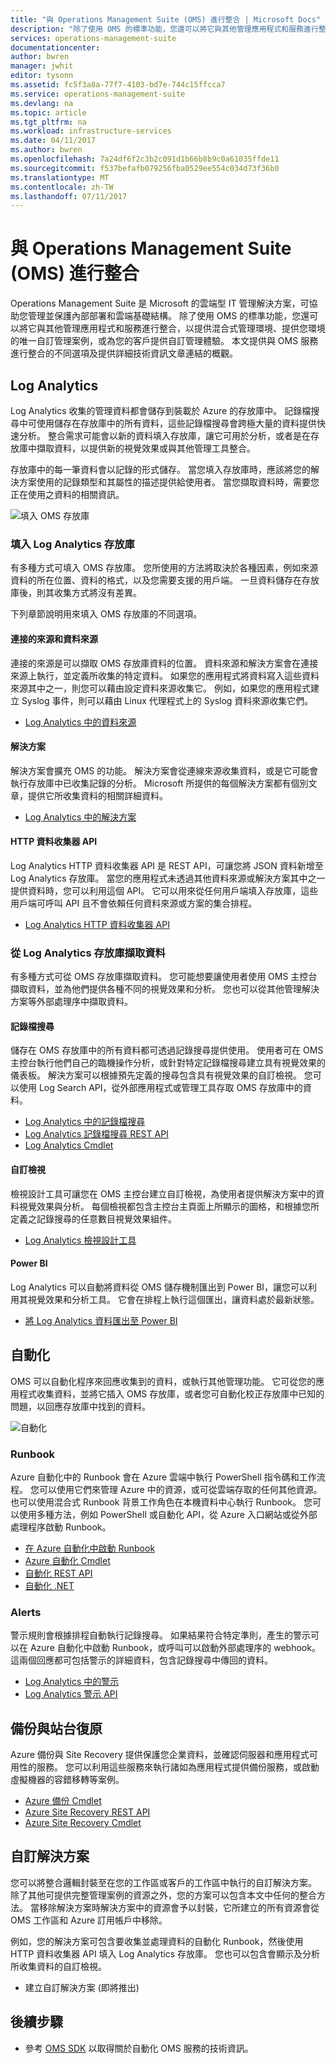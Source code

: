 ```yaml
---
title: "與 Operations Management Suite (OMS) 進行整合 | Microsoft Docs"
description: "除了使用 OMS 的標準功能，您還可以將它與其他管理應用程式和服務進行整合，以提供混合式管理環境、提供您環境的唯一自訂管理案例，或為您的客戶提供自訂管理體驗。  本文提供與 OMS 進行整合的不同選項及提供詳細技術資訊文章連結的概觀。"
services: operations-management-suite
documentationcenter: 
author: bwren
manager: jwhit
editor: tysonn
ms.assetid: fc5f3a8a-77f7-4103-bd7e-744c15ffcca7
ms.service: operations-management-suite
ms.devlang: na
ms.topic: article
ms.tgt_pltfrm: na
ms.workload: infrastructure-services
ms.date: 04/11/2017
ms.author: bwren
ms.openlocfilehash: 7a24df6f2c3b2c091d1b66b8b9c0a61035ffde11
ms.sourcegitcommit: f537befafb079256fba0529ee554c034d73f36b0
ms.translationtype: MT
ms.contentlocale: zh-TW
ms.lasthandoff: 07/11/2017
---
```

# <a name="integrating-with-operations-management-suite-oms"></a>與 Operations Management Suite (OMS) 進行整合
Operations Management Suite 是 Microsoft 的雲端型 IT 管理解決方案，可協助您管理並保護內部部署和雲端基礎結構。  除了使用 OMS 的標準功能，您還可以將它與其他管理應用程式和服務進行整合，以提供混合式管理環境、提供您環境的唯一自訂管理案例，或為您的客戶提供自訂管理體驗。  本文提供與 OMS 服務進行整合的不同選項及提供詳細技術資訊文章連結的概觀。 

## <a name="log-analytics"></a>Log Analytics
Log Analytics 收集的管理資料都會儲存到裝載於 Azure 的存放庫中。  記錄檔搜尋中可使用儲存在存放庫中的所有資料，這些記錄檔搜尋會跨極大量的資料提供快速分析。  整合需求可能會以新的資料填入存放庫，讓它可用於分析，或者是在存放庫中擷取資料，以提供新的視覺效果或與其他管理工具整合。

存放庫中的每一筆資料會以記錄的形式儲存。  當您填入存放庫時，應該將您的解決方案使用的記錄類型和其屬性的描述提供給使用者。  當您擷取資料時，需要您正在使用之資料的相關資訊。

![填入 OMS 存放庫](media/operations-management-suite-integration/repository.png)

### <a name="populate-the-log-analytics-repository"></a>填入 Log Analytics 存放庫
有多種方式可填入 OMS 存放庫。  您所使用的方法將取決於各種因素，例如來源資料的所在位置、資料的格式，以及您需要支援的用戶端。  一旦資料儲存在存放庫後，則其收集方式將沒有差異。

下列章節說明用來填入 OMS 存放庫的不同選項。

#### <a name="connected-sources-and-data-sources"></a>連接的來源和資料來源
連接的來源是可以擷取 OMS 存放庫資料的位置。  資料來源和解決方案會在連接來源上執行，並定義所收集的特定資料。  如果您的應用程式將資料寫入這些資料來源其中之一，則您可以藉由設定資料來源收集它。  例如，如果您的應用程式建立 Syslog 事件，則可以藉由 Linux 代理程式上的 Syslog 資料來源收集它們。

* [Log Analytics 中的資料來源](../log-analytics/log-analytics-data-sources.md)

#### <a name="solutions"></a>解決方案
解決方案會擴充 OMS 的功能。  解決方案會從連線來源收集資料，或是它可能會執行存放庫中已收集記錄的分析。  Microsoft 所提供的每個解決方案都有個別文章，提供它所收集資料的相關詳細資料。

* [Log Analytics 中的解決方案](../log-analytics/log-analytics-add-solutions.md)

#### <a name="http-data-collector-api"></a>HTTP 資料收集器 API
Log Analytics HTTP 資料收集器 API 是 REST API，可讓您將 JSON 資料新增至 Log Analytics 存放庫。  當您的應用程式未透過其他資料來源或解決方案其中之一提供資料時，您可以利用這個 API。  它可以用來從任何用戶端填入存放庫，這些用戶端可呼叫 API 且不會依賴任何資料來源或方案的集合排程。

* [Log Analytics HTTP 資料收集器 API](../log-analytics/log-analytics-data-collector-api.md)

### <a name="retrieve-data-from-the-log-analytics-repository"></a>從 Log Analytics 存放庫擷取資料
有多種方式可從 OMS 存放庫擷取資料。  您可能想要讓使用者使用 OMS 主控台擷取資料，並為他們提供各種不同的視覺效果和分析。  您也可以從其他管理解決方案等外部處理序中擷取資料。

#### <a name="log-searches"></a>記錄檔搜尋
儲存在 OMS 存放庫中的所有資料都可透過記錄搜尋提供使用。  使用者可在 OMS 主控台執行他們自己的臨機操作分析，或針對特定記錄檔搜尋建立具有視覺效果的儀表板。  解決方案可以根據預先定義的搜尋包含具有視覺效果的自訂檢視。  您可以使用 Log Search API，從外部應用程式或管理工具存取 OMS 存放庫中的資料。  

* [Log Analytics 中的記錄檔搜尋](../log-analytics/log-analytics-log-searches.md)
* [Log Analytics 記錄檔搜尋 REST API](../log-analytics/log-analytics-log-search-api.md)
* [Log Analytics Cmdlet](https://msdn.microsoft.com/library/mt188224.aspx)

#### <a name="custom-views"></a>自訂檢視
檢視設計工具可讓您在 OMS 主控台建立自訂檢視，為使用者提供解決方案中的資料視覺效果與分析。  每個檢視都包含主控台主頁面上所顯示的圖格，和根據您所定義之記錄搜尋的任意數目視覺效果組件。

* [Log Analytics 檢視設計工具](../log-analytics/log-analytics-view-designer.md)

#### <a name="power-bi"></a>Power BI
Log Analytics 可以自動將資料從 OMS 儲存機制匯出到 Power BI，讓您可以利用其視覺效果和分析工具。  它會在排程上執行這個匯出，讓資料處於最新狀態。 

* [將 Log Analytics 資料匯出至 Power BI](../log-analytics/log-analytics-powerbi.md)

## <a name="automation"></a>自動化
OMS 可以自動化程序來回應收集到的資料，或執行其他管理功能。  它可從您的應用程式收集資料，並將它插入 OMS 存放庫，或者您可自動化校正存放庫中已知的問題，以回應存放庫中找到的資料。 

![自動化](media/operations-management-suite-integration/automate.png)

### <a name="runbooks"></a>Runbook
Azure 自動化中的 Runbook 會在 Azure 雲端中執行 PowerShell 指令碼和工作流程。  您可以使用它們來管理 Azure 中的資源，或可從雲端存取的任何其他資源。  也可以使用混合式 Runbook 背景工作角色在本機資料中心執行 Runbook。  您可以使用多種方法，例如 PowerShell 或自動化 API，從 Azure 入口網站或從外部處理程序啟動 Runbook。

* [在 Azure 自動化中啟動 Runbook](../automation/automation-starting-a-runbook.md)
* [Azure 自動化 Cmdlet](https://msdn.microsoft.com/library/dn690262.aspx)
* [自動化 REST API](https://msdn.microsoft.com/library/mt662285.aspx)
* [自動化 .NET](https://msdn.microsoft.com//library/mt465763.aspx)

### <a name="alerts"></a>Alerts
警示規則會根據排程自動執行記錄搜尋。  如果結果符合特定準則，產生的警示可以在 Azure 自動化中啟動 Runbook，或呼叫可以啟動外部處理序的 webhook。  這兩個回應都可包括警示的詳細資料，包含記錄搜尋中傳回的資料。

* [Log Analytics 中的警示](../log-analytics/log-analytics-alerts.md)
* [Log Analytics 警示 API](../log-analytics/log-analytics-api-alerts.md)

## <a name="backup-and-site-recovery"></a>備份與站台復原
Azure 備份與 Site Recovery 提供保護您企業資料，並確認伺服器和應用程式可用性的服務。  您可以利用這些服務來執行諸如為應用程式提供備份服務，或啟動虛擬機器的容錯移轉等案例。

* [Azure 備份 Cmdlet](https://msdn.microsoft.com/library/mt619253.aspx)
* [Azure Site Recovery REST API](https://msdn.microsoft.com/library/azure/mt750497.aspx)
* [Azure Site Recovery Cmdlet](https://msdn.microsoft.com/library/mt637930.aspx)

## <a name="custom-solutions"></a>自訂解決方案
您可以將整合邏輯封裝至在您的工作區或客戶的工作區中執行的自訂解決方案。  除了其他可提供完整管理案例的資源之外，您的方案可以包含本文中任何的整合方法。  當移除解決方案時解決方案中的資源會予以封裝，它所建立的所有資源會從 OMS 工作區和 Azure 訂用帳戶中移除。

例如，您的解決方案可包含要收集並處理資料的自動化 Runbook，然後使用 HTTP 資料收集器 API 填入 Log Analytics 存放庫。  您也可以包含會顯示及分析所收集資料的自訂檢視。  

* 建立自訂解決方案 (即將推出)    

## <a name="next-steps"></a>後續步驟
* 參考 [OMS SDK](operations-management-suite-sdk.md) 以取得關於自動化 OMS 服務的技術資訊。  

